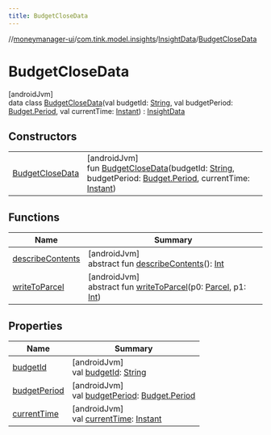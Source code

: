 ```yaml
---
title: BudgetCloseData
---
```

//[moneymanager-ui](../../../../index.html)/[com.tink.model.insights](../../index.html)/[InsightData](../index.html)/[BudgetCloseData](index.html)



# BudgetCloseData



[androidJvm]\
data class [BudgetCloseData](index.html)(val budgetId: [String](https://kotlinlang.org/api/latest/jvm/stdlib/kotlin/-string/index.html), val budgetPeriod: [Budget.Period](../../../com.tink.model.budget/-budget/-period/index.html), val currentTime: [Instant](https://developer.android.com/reference/kotlin/java/time/Instant.html)) : [InsightData](../index.html)



## Constructors


| | |
|---|---|
| [BudgetCloseData](-budget-close-data.html) | [androidJvm]<br>fun [BudgetCloseData](-budget-close-data.html)(budgetId: [String](https://kotlinlang.org/api/latest/jvm/stdlib/kotlin/-string/index.html), budgetPeriod: [Budget.Period](../../../com.tink.model.budget/-budget/-period/index.html), currentTime: [Instant](https://developer.android.com/reference/kotlin/java/time/Instant.html)) |


## Functions


| Name | Summary |
|---|---|
| [describeContents](../../../com.tink.service.provider/-provider-filter/index.html#-1578325224%2FFunctions%2F1000845458) | [androidJvm]<br>abstract fun [describeContents](../../../com.tink.service.provider/-provider-filter/index.html#-1578325224%2FFunctions%2F1000845458)(): [Int](https://kotlinlang.org/api/latest/jvm/stdlib/kotlin/-int/index.html) |
| [writeToParcel](../../../com.tink.service.provider/-provider-filter/index.html#-1754457655%2FFunctions%2F1000845458) | [androidJvm]<br>abstract fun [writeToParcel](../../../com.tink.service.provider/-provider-filter/index.html#-1754457655%2FFunctions%2F1000845458)(p0: [Parcel](https://developer.android.com/reference/kotlin/android/os/Parcel.html), p1: [Int](https://kotlinlang.org/api/latest/jvm/stdlib/kotlin/-int/index.html)) |


## Properties


| Name | Summary |
|---|---|
| [budgetId](budget-id.html) | [androidJvm]<br>val [budgetId](budget-id.html): [String](https://kotlinlang.org/api/latest/jvm/stdlib/kotlin/-string/index.html) |
| [budgetPeriod](budget-period.html) | [androidJvm]<br>val [budgetPeriod](budget-period.html): [Budget.Period](../../../com.tink.model.budget/-budget/-period/index.html) |
| [currentTime](current-time.html) | [androidJvm]<br>val [currentTime](current-time.html): [Instant](https://developer.android.com/reference/kotlin/java/time/Instant.html) |

